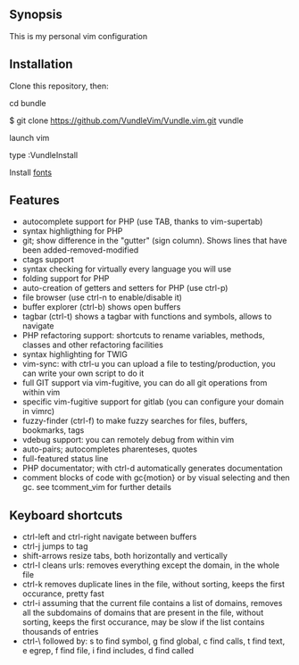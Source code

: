 ## Synopsis

This is my personal vim configuration


## Installation

Clone this repository, then:

cd bundle

$ git clone https://github.com/VundleVim/Vundle.vim.git vundle

launch vim

type :VundleInstall

Install [fonts](https://powerline.readthedocs.io/en/master/installation/linux.html#fonts-installation)

## Features

* autocomplete support for PHP (use TAB, thanks to vim-supertab)
* syntax highligthing for PHP
* git; show difference in the "gutter" (sign column). Shows lines that have been added-removed-modified
* ctags support
* syntax checking for virtually every language you will use
* folding support for PHP
* auto-creation of getters and setters for PHP (use ctrl-p)
* file browser (use ctrl-n to enable/disable it)
* buffer explorer (ctrl-b) shows open buffers
* tagbar (ctrl-t) shows a tagbar with functions and symbols, allows to navigate
* PHP refactoring support: shortcuts to rename variables, methods, classes and other refactoring facilities
* syntax highlighting for TWIG
* vim-sync: with ctrl-u you can upload a file to testing/production, you can write your own script to do it
* full GIT support via vim-fugitive, you can do all git operations from within vim
* specific vim-fugitive support for gitlab (you can configure your domain in vimrc)
* fuzzy-finder (ctrl-f) to make fuzzy searches for files, buffers, bookmarks, tags 
* vdebug support: you can remotely debug from within vim
* auto-pairs; autocompletes pharenteses, quotes
* full-featured status line
* PHP documentator; with ctrl-d automatically generates documentation
* comment blocks of code with gc{motion} or by visual selecting and then gc. see tcomment_vim for further details

## Keyboard shortcuts

* ctrl-left and ctrl-right navigate between buffers
* ctrl-j jumps to tag
* shift-arrows resize tabs, both horizontally and vertically
* ctrl-l cleans urls: removes everything except the domain, in the whole file
* ctrl-k removes duplicate lines in the file, without sorting, keeps the first occurance, pretty fast
* ctrl-i assuming that the current file contains a list of domains, removes all the subdomains of domains that are present in the file, without sorting, keeps the first occurance, may be slow if the list contains thousands of entries
* ctrl-\ followed by: s to find symbol, g find global, c find calls, t find text, e egrep, f find file, i find includes, d find called

